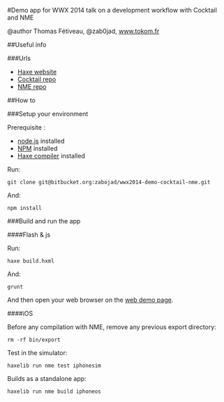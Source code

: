 #Demo app for WWX 2014 talk on a development workflow with Cocktail and NME

@author Thomas Fétiveau, @zab0jad, www.tokom.fr

##Useful info

###Urls

* [Haxe website](http://www.haxe.org)
* [Cocktail repo](https://github.com/silexlabs/Cocktail)
* [NME repo](https://github.com/haxenme/nme)

##How to

###Setup your environment

Prerequisite :

* [node.js](http://nodejs.org/) installed
* [NPM](https://npmjs.org/) installed
* [Haxe compiler](http://haxe.org/download) installed

Run:

```
git clone git@bitbucket.org:zabojad/wwx2014-demo-cocktail-nme.git
```

And:

```
npm install
```

###Build and run the app

####Flash & js

Run:

```
haxe build.hxml
```

And: 

```
grunt
```

And then open your web browser on the [web demo page](http://127.0.0.1:9000/).

####iOS

Before any compilation with NME, remove any previous export directory:

```
rm -rf bin/export
```

Test in the simulator:
```
haxelib run nme test iphonesim
```

Builds as a standalone app:
```
haxelib run nme build iphoneos
```
